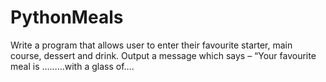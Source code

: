 # PythonMeals
Write a program that allows user to enter their favourite starter, main course, dessert and drink. Output a message which says – “Your favourite meal is  ………with a glass of….
